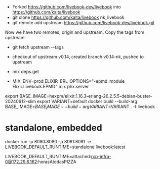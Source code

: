 ##

* Forked https://github.com/livebook-dev/livebook into https://github.com/kalta/livebook
* git clone https://github.com/kalta/livebook nk_livebook
* git remote add upstream https://github.com/livebook-dev/livebook.git

Now we have two remotes, origin and upstream. Copy the tags from upstream:
* git fetch upstream --tags    
* checkout of upstream v0.14, created branch v0.14-nk, pushed to upstream 

* mix deps.get
* MIX_ENV=prod ELIXIR_ERL_OPTIONS="-epmd_module Elixir.Livebook.EPMD" mix phx.server


export BASE_IMAGE=hexpm/elixir:1.16.3-erlang-26.2.5.5-debian-buster-20240612-slim
export VARIANT=default
docker build --build-arg BASE_IMAGE=$BASE_IMAGE --build-arg VARIANT=$VARIANT . -t livebook

# standalone, embedded
docker run -p 8080:8080 -p 8081:8081 -e LIVEBOOK_DEFAULT_RUNTIME=standalone livebook:latest


LIVEBOOK_DEFAULT_RUNTIME=attached:rcp-infra-0@172.29.6.162:horasAtodasPIZZA




